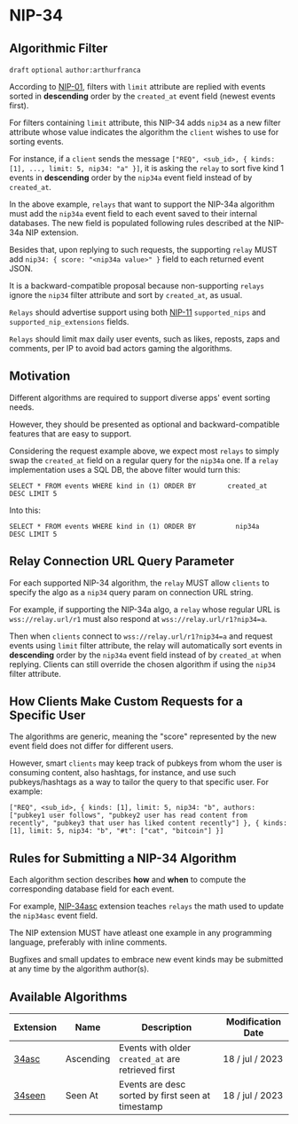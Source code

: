 NIP-34
======

Algorithmic Filter
------------------

`draft` `optional` `author:arthurfranca`

According to [NIP-01](01.md), filters with `limit` attribute are replied with events
sorted in **descending** order by the `created_at` event field (newest events first).

For filters containing `limit` attribute, this NIP-34 adds `nip34` as a new filter attribute
whose value indicates the algorithm the `client` wishes to use for sorting events.

For instance, if a `client` sends the message `["REQ", <sub_id>, { kinds: [1], ..., limit: 5, nip34: "a" }]`,
it is asking the `relay` to sort five kind 1 events in **descending** order by the `nip34a` event field instead of by `created_at`.

In the above example, `relays` that want to support the NIP-34a algorithm must add the `nip34a` event field to each event saved to their internal databases. The new field is populated following rules described at the NIP-34a NIP extension.

Besides that, upon replying to such requests, the supporting `relay` MUST add `nip34: { score: "<nip34a value>" }` field to each returned event JSON.

It is a backward-compatible proposal because non-supporting `relays` ignore the `nip34` filter attribute and sort by `created_at`, as usual.

`Relays` should advertise support using both [NIP-11](11.md) `supported_nips` and `supported_nip_extensions` fields.

`Relays` should limit max daily user events, such as likes, reposts, zaps and comments, per IP to avoid bad actors gaming the algorithms.

## Motivation

Different algorithms are required to support diverse apps' event sorting needs.

However, they should be presented as optional and backward-compatible features that are easy to support.

Considering the request example above, we expect most `relays` to simply swap the `created_at` field
on a regular query for the `nip34a` one. If a `relay` implementation uses a SQL DB, the above filter would turn this:

`SELECT * FROM events WHERE kind in (1) ORDER BY        created_at        DESC LIMIT 5`

Into this:

`SELECT * FROM events WHERE kind in (1) ORDER BY          nip34a          DESC LIMIT 5`

## Relay Connection URL Query Parameter

For each supported NIP-34 algorithm, the `relay` MUST allow `clients` to specify the algo as a `nip34` query param on connection URL string.

For example, if supporting the NIP-34a algo, a `relay` whose regular URL is `wss://relay.url/r1` must
also respond at `wss://relay.url/r1?nip34=a`.

Then when `clients` connect to `wss://relay.url/r1?nip34=a` and request events using `limit`
filter attribute, the relay will automatically sort events in **descending** order by the `nip34a` event field instead of by `created_at` when replying. Clients can still override the chosen algorithm if using the
`nip34` filter attribute.

## How Clients Make Custom Requests for a Specific User

The algorithms are generic, meaning the "score" represented by the new event field does not differ for different users.

However, smart `clients` may keep track of pubkeys from whom the user is consuming content, also hashtags, for instance, and use such pubkeys/hashtags as a way to tailor the query to that specific user. For example:

`["REQ", <sub_id>, { kinds: [1], limit: 5, nip34: "b", authors: ["pubkey1 user follows", "pubkey2 user has read content from recently", "pubkey3 that user has liked content recently"] }, { kinds: [1], limit: 5, nip34: "b", "#t": ["cat", "bitcoin"] }]`

## Rules for Submitting a NIP-34 Algorithm

Each algorithm section describes **how** and **when** to compute the corresponding database field for each event.

For example, [NIP-34asc](34asc.md) extension teaches `relays` the math used to update the `nip34asc` event field.

The NIP extension MUST have atleast one example in any programming language, preferably with inline comments.

Bugfixes and small updates to embrace new event kinds may be submitted at any time by the algorithm author(s).

## Available Algorithms

| Extension           | Name      | Description                                        | Modification Date |
| ------------------- | ----------| -------------------------------------------------- | ----------------- |
| [34asc](34asc.md)   | Ascending | Events with older `created_at` are retrieved first | 18 / jul / 2023   |
| [34seen](34seen.md) | Seen At   | Events are desc sorted by first seen at timestamp  | 18 / jul / 2023   |
